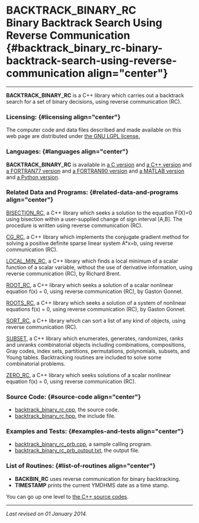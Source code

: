 BACKTRACK\_BINARY\_RC\
Binary Backtrack Search Using Reverse Communication {#backtrack_binary_rc-binary-backtrack-search-using-reverse-communication align="center"}
===================================================

------------------------------------------------------------------------

**BACKTRACK\_BINARY\_RC** is a C++ library which carries out a backtrack
search for a set of binary decisions, using reverse communication (RC).

### Licensing: {#licensing align="center"}

The computer code and data files described and made available on this
web page are distributed under [the GNU LGPL
license.](../../txt/gnu_lgpl.txt)

### Languages: {#languages align="center"}

**BACKTRACK\_BINARY\_RC** is available in [a C
version](../../c_src/backtrack_binary_rc/backtrack_binary_rc.html) and
[a C++
version](../../cpp_src/backtrack_binary_rc/backtrack_binary_rc.html) and
[a FORTRAN77
version](../../f77_src/backtrack_binary_rc/backtrack_binary_rc.html) and
[a FORTRAN90
version](../../f_src/backtrack_binary_rc/backtrack_binary_rc.html) and
[a MATLAB
version](../../m_src/backtrack_binary_rc/backtrack_binary_rc.html) and
[a Python
version](../../py_src/backtrack_binary_rc/backtrack_binary_rc.html).

### Related Data and Programs: {#related-data-and-programs align="center"}

[BISECTION\_RC](../../cpp_src/bisection_rc/bisection_rc.html), a C++
library which seeks a solution to the equation F(X)=0 using bisection
within a user-supplied change of sign interval \[A,B\]. The procedure is
written using reverse communication (RC).

[CG\_RC](../../cpp_src/cg_rc/cg_rc.html), a C++ library which implements
the conjugate gradient method for solving a positive definite sparse
linear system A\*x=b, using reverse communication (RC).

[LOCAL\_MIN\_RC](../../cpp_src/local_min_rc/local_min_rc.html), a C++
library which finds a local minimum of a scalar function of a scalar
variable, without the use of derivative information, using reverse
communication (RC), by Richard Brent.

[ROOT\_RC](../../cpp_src/root_rc/root_rc.html), a C++ library which
seeks a solution of a scalar nonlinear equation f(x) = 0, using reverse
communication (RC), by Gaston Gonnet.

[ROOTS\_RC](../../cpp_src/roots_rc/roots_rc.html), a C++ library which
seeks a solution of a system of nonlinear equations f(x) = 0, using
reverse communication (RC), by Gaston Gonnet.

[SORT\_RC](../../cpp_src/sort_rc/sort_rc.html), a C++ library which can
sort a list of any kind of objects, using reverse communication (RC).

[SUBSET](../../cpp_src/subset/subset.html), a C++ library which
enumerates, generates, randomizes, ranks and unranks combinatorial
objects including combinations, compositions, Gray codes, index sets,
partitions, permutations, polynomials, subsets, and Young tables.
Backtracking routines are included to solve some combinatorial problems.

[ZERO\_RC](../../cpp_src/zero_rc/zero_rc.html), a C++ library which
seeks solutions of a scalar nonlinear equation f(x) = 0, using reverse
communication (RC).

### Source Code: {#source-code align="center"}

-   [backtrack\_binary\_rc.cpp](backtrack_binary_rc.cpp), the source
    code.
-   [backtrack\_binary\_rc.hpp](backtrack_binary_rc.hpp), the include
    file.

### Examples and Tests: {#examples-and-tests align="center"}

-   [backtrack\_binary\_rc\_prb.cpp](backtrack_binary_rc_prb.cpp), a
    sample calling program.
-   [backtrack\_binary\_rc\_prb\_output.txt](backtrack_binary_rc_prb_output.txt),
    the output file.

### List of Routines: {#list-of-routines align="center"}

-   **BACKBIN\_RC** uses reverse communication for binary backtracking.
-   **TIMESTAMP** prints the current YMDHMS date as a time stamp.

You can go up one level to [the C++ source codes](../cpp_src.html).

------------------------------------------------------------------------

*Last revised on 01 January 2014.*
